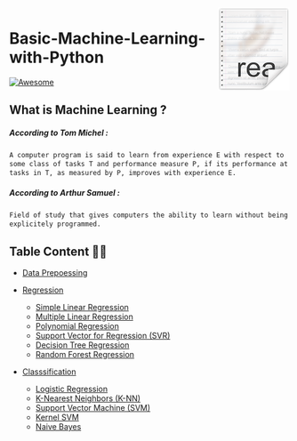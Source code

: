 <img src="icon.png" align="right" />

# Basic-Machine-Learning-with-Python 


[![Awesome](https://cdn.rawgit.com/sindresorhus/awesome/d7305f38d29fed78fa85652e3a63e154dd8e8829/media/badge.svg)](https://github.com/sindresorhus/awesome)


## What is Machine Learning ?
##### According to Tom Michel :
	A computer program is said to learn from experience E with respect to some class of tasks T and performance measure P, if its performance at tasks in T, as measured by P, improves with experience E.

##### According to Arthur Samuel :
	Field of study that gives computers the ability to learn without being explicitely programmed.
	
	
## Table Content :iphone::triangular_ruler:

- [Data Prepoessing](https://github.com/MachineLearner07/Basic-Machine-Learning-with-Python-and-R/tree/rezwan/Part%201.2%20-%20Data%20Preprocessing)

- [Regression](https://github.com/MachineLearner07/Basic-Machine-Learning-with-Python-and-R/tree/rezwan/Part%202.2%20%E2%80%93%20Regression)
    - [Simple Linear Regression](https://github.com/MachineLearner07/Basic-Machine-Learning-with-Python-and-R/tree/rezwan/Part%202.2%20%E2%80%93%20Regression/1.%20Simple%20Linear%20Regression)
    - [Multiple Linear Regression](https://github.com/MachineLearner07/Basic-Machine-Learning-with-Python-and-R/tree/rezwan/Part%202.2%20%E2%80%93%20Regression/2.%20Multiple%20Linear%20Regression)
    - [Polynomial Regression](https://github.com/MachineLearner07/Basic-Machine-Learning-with-Python-and-R/tree/rezwan/Part%202.2%20%E2%80%93%20Regression/3.%20Polynomial%20Regression)
    - [Support Vector for Regression (SVR)](https://github.com/MachineLearner07/Basic-Machine-Learning-with-Python-and-R/tree/rezwan/Part%202.2%20%E2%80%93%20Regression/4.%20Support%20Vector%20for%20Regression%20(SVR))
    - [Decision Tree Regression](https://github.com/MachineLearner07/Basic-Machine-Learning-with-Python-and-R/tree/rezwan/Part%202.2%20%E2%80%93%20Regression/5.%20Decision%20Tree%20Regression)
    - [Random Forest Regression](https://github.com/MachineLearner07/Basic-Machine-Learning-with-Python-and-R/tree/rezwan/Part%202.2%20%E2%80%93%20Regression/6.%20Random%20Forest%20Regression)

- [Classsification](https://github.com/MachineLearner07/Basic-Machine-Learning-with-Python-and-R/tree/rezwan/Part%203.2%20-%20Classsification)
    - [Logistic Regression](https://github.com/MachineLearner07/Basic-Machine-Learning-with-Python-and-R/tree/rezwan/Part%203.2%20-%20Classsification/1.%20Logistic%20Regression)
    - [K-Nearest Neighbors (K-NN)](https://github.com/MachineLearner07/Basic-Machine-Learning-with-Python-and-R/tree/rezwan/Part%203.2%20-%20Classsification/2.%20K-Nearest%20Neighbors%20(K-NN))
    - [Support Vector Machine (SVM)](https://github.com/MachineLearner07/Basic-Machine-Learning-with-Python-and-R/tree/rezwan/Part%203.2%20-%20Classsification/3.%20Support%20Vector%20Machine%20(SVM))
    - [Kernel SVM](https://github.com/MachineLearner07/Basic-Machine-Learning-with-Python-and-R/tree/rezwan/Part%203.2%20-%20Classsification/4.%20Kernel%20SVM)
    - [Naive Bayes](https://github.com/MachineLearner07/Basic-Machine-Learning-with-Python-and-R/tree/rezwan/Part%203.2%20-%20Classsification/5.%20Naive%20Bayes)


